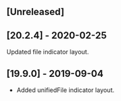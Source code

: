 ## [Unreleased]


## [20.2.4] - 2020-02-25
Updated file indicator layout.

## [19.9.0] - 2019-09-04
- Added unifiedFile indicator layout.
